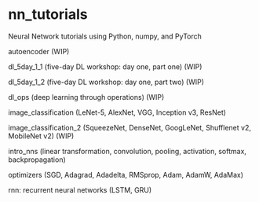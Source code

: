 # nn_tutorials
Neural Network tutorials using Python, numpy, and PyTorch

autoencoder (WIP)

dl_5day_1_1 (five-day DL workshop: day one, part one) (WIP)

dl_5day_1_2 (five-day DL workshop: day one, part two) (WIP)

dl_ops (deep learning through operations) (WIP)

image_classification (LeNet-5, AlexNet, VGG, Inception v3, ResNet)

image_classification_2 (SqueezeNet, DenseNet, GoogLeNet, Shufflenet v2, MobileNet v2) (WIP)

intro_nns (linear transformation, convolution, pooling, activation, softmax, backpropagation)

optimizers (SGD, Adagrad, Adadelta, RMSprop, Adam, AdamW, AdaMax)

rnn: recurrent neural networks (LSTM, GRU)
